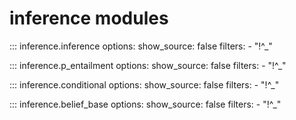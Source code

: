 # inference modules

::: inference.inference
    options:
      show_source: false
      filters:
        - "!^_"

::: inference.p_entailment
    options:
      show_source: false
      filters:
        - "!^_"

::: inference.conditional
    options:
      show_source: false
      filters:
        - "!^_"

::: inference.belief_base
    options:
      show_source: false
      filters:
        - "!^_"
